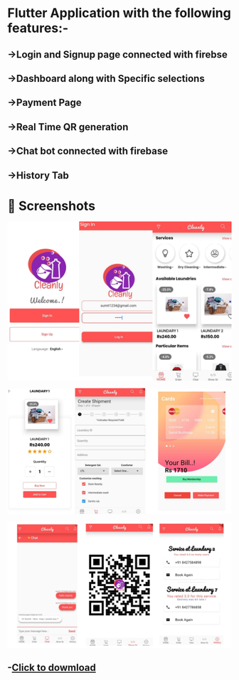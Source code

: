 # Flutter Application with the following features:-

## ->Login and Signup page connected with firebse
## ->Dashboard along with Specific selections
## ->Payment Page
## ->Real Time QR generation
## ->Chat bot connected with firebase
## ->History Tab

# 📸 Screenshots

![](https://github.com/Sumit-Budhiraja/Flutter-Laundary-App-With-Firebase/blob/master/ss/1.jpeg)



![](https://github.com/Sumit-Budhiraja/Flutter-Laundary-App-With-Firebase/blob/master/ss/2.jpeg)




![](https://github.com/Sumit-Budhiraja/Flutter-Laundary-App-With-Firebase/blob/master/ss/3.jpeg)



## -[Click to dowmload](https://github.com/Sumit-Budhiraja/Flutter-Laundary-App-With-Firebase/blob/master/build/app/outputs/apk/app.apk)

